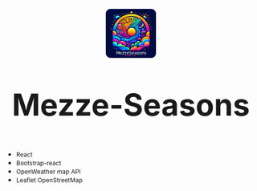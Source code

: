 <p align="center">
  <img src="./public/share.png" alt="Immagine Header" width="100px" height="auto"/>
</p>

# <p style="font-size: 60px; line-height: 60px; vertical-align: middle;" align="center">Mezze-Seasons</p>
- <span style="font-size: 12px;">React</span>
- <span style="font-size: 12px;">Bootstrap-react</span>
- <span style="font-size: 12px;">OpenWeather map API</span>
- <span style="font-size: 12px;">Leaflet OpenStreetMap</span>
